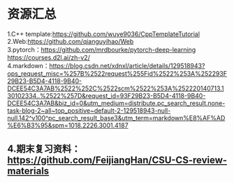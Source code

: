 资源汇总
=====
1.C++ template:https://github.com/wuye9036/CppTemplateTutorial<br>
2.Web:https://github.com/qianguyihao/Web<br>
3.pytorch：https://github.com/mrdbourke/pytorch-deep-learning<br>
          https://courses.d2l.ai/zh-v2/<br>
4.markdown：https://blog.csdn.net/xdnxl/article/details/129518943?ops_request_misc=%257B%2522request%255Fid%2522%253A%252293F29B23-B5D4-4118-9B40-DCEE54C3A7AB%2522%252C%2522scm%2522%253A%252220140713.130102334..%2522%257D&request_id=93F29B23-B5D4-4118-9B40-DCEE54C3A7AB&biz_id=0&utm_medium=distribute.pc_search_result.none-task-blog-2~all~top_positive~default-2-129518943-null-null.142^v100^pc_search_result_base3&utm_term=markdown%E8%AF%AD%E6%B3%95&spm=1018.2226.3001.4187
## 4.期末复习资料：https://github.com/FeijiangHan/CSU-CS-review-materials<br>
<!---
lll-hhh/lll-hhh is a ✨ special ✨ repository because its `README.md` (this file) appears on your GitHub profile.
You can click the Preview link to take a look at your changes.
--->
